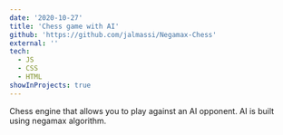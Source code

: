 ```yaml
---
date: '2020-10-27'
title: 'Chess game with AI'
github: 'https://github.com/jalmassi/Negamax-Chess'
external: ''
tech:
  - JS
  - CSS
  - HTML
showInProjects: true
---
```


Chess engine that allows you to play against an AI opponent. AI is built using negamax algorithm.
